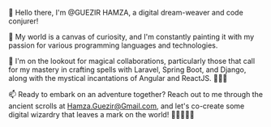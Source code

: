 👋 Hello there, I'm @GUEZIR HAMZA, a digital dream-weaver and code conjurer!

👀 My world is a canvas of curiosity, and I'm constantly painting it with my passion for various programming languages and technologies.

💞️ I'm on the lookout for magical collaborations, particularly those that call for my mastery in crafting spells with Laravel, Spring Boot, and Django, along with the mystical incantations of Angular and ReactJS. 🌟🔮🚀

📫 Ready to embark on an adventure together? Reach out to me through the ancient scrolls at Hamza.Guezir@Gmail.com, and let's co-create some digital wizardry that leaves a mark on the world! 🌟🔮🚀🌐🌿

<!---
GUEZIR-HAMZA/GUEZIR-HAMZA is a ✨ special ✨ repository because its `README.md` (this file) appears on your GitHub profile.
You can click the Preview link to take a look at your changes.
--->
